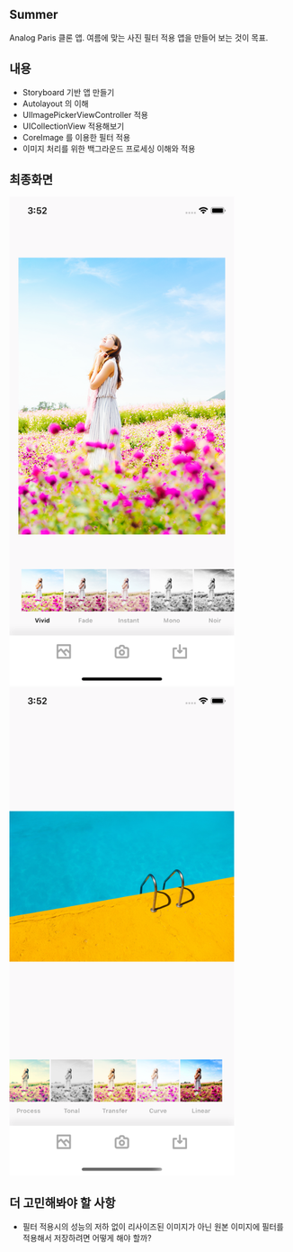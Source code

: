 ## Summer
Analog Paris 클론 앱. 여름에 맞는 사진 필터 적용 앱을 만들어 보는 것이 목표.

## 내용
- Storyboard 기반 앱 만들기
- Autolayout 의 이해
- UIImagePickerViewController 적용
- UICollectionView 적용해보기
- CoreImage 를 이용한 필터 적용
- 이미지 처리를 위한 백그라운드 프로세싱 이해와 적용

## 최종화면
<img width="400" alt="최종화면 1" src="Screenshots/1.png"/> <img width="400" alt="최종화면 1" src="Screenshots/2.png"/>

## 더 고민해봐야 할 사항
- 필터 적용시의 성능의 저하 없이 리사이즈된 이미지가 아닌 원본 이미지에 필터를 적용해서 저장하려면 어떻게 해야 할까?
